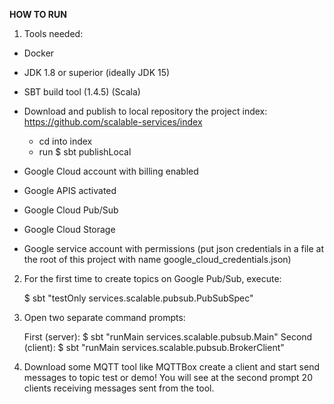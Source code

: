 **HOW TO RUN**

1. Tools needed:
- Docker
- JDK 1.8 or superior (ideally JDK 15)
- SBT build tool (1.4.5) (Scala)
- Download and publish to local repository the project index: https://github.com/scalable-services/index
    * cd into index
    * run $ sbt publishLocal

- Google Cloud account with billing enabled 
- Google APIS activated 
- Google Cloud Pub/Sub 
- Google Cloud Storage
- Google service account with permissions (put json credentials in a file at the root of this
  project with name google_cloud_credentials.json)
  
2. For the first time to create topics on Google Pub/Sub, execute: 
    
    $ sbt "testOnly services.scalable.pubsub.PubSubSpec"
        
3.  Open two separate command prompts: 
    
    First (server): $ sbt "runMain services.scalable.pubsub.Main"
    Second (client): $ sbt "runMain services.scalable.pubsub.BrokerClient"
    
4. Download some MQTT tool like MQTTBox create a client and start send messages to topic test or demo! 
   You will see at the second prompt 20 clients receiving messages sent from the tool.  